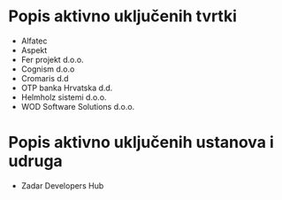 # Popis aktivno uključenih tvrtki

- Alfatec
- Aspekt
- Fer projekt d.o.o.
- Cognism d.o.o
- Cromaris d.d
- OTP banka Hrvatska d.d.
- Helmholz sistemi d.o.o.
- WOD Software Solutions d.o.o.

# Popis aktivno uključenih ustanova i udruga
- Zadar Developers Hub
